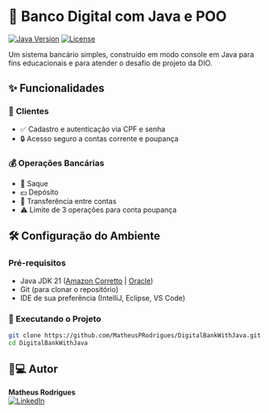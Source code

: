 # 🏦 Banco Digital com Java e POO

[![Java Version](https://img.shields.io/badge/Java-21-blue?logo=java)](https://openjdk.org/projects/jdk/21/)
[![License](https://img.shields.io/badge/License-MIT-green)](LICENSE)

Um sistema bancário simples, construído em modo console em Java para fins educacionais e para atender o desafio de projeto da DIO.

## ✨ Funcionalidades

### 👤 **Clientes**
- ✅ Cadastro e autenticação via CPF e senha
- 🔒 Acesso seguro a contas corrente e poupança

### 💰 **Operações Bancárias**
- 🏧 Saque
- 💵 Depósito
- 🔄 Transferência entre contas
- ⚠️ Limite de 3 operações para conta poupança

## 🛠️ Configuração do Ambiente

### Pré-requisitos
- Java JDK 21 ([Amazon Corretto](https://aws.amazon.com/corretto/) | [Oracle](https://www.oracle.com/java/technologies/downloads/?er=221886))
- Git (para clonar o repositório)
- IDE de sua preferência (IntelliJ, Eclipse, VS Code)

### 🚀 Executando o Projeto
```bash
git clone https://github.com/MatheusPRodrigues/DigitalBankWithJava.git
cd DigitalBankWithJava
```

## 👨💻 Autor
**Matheus Rodrigues**  
[![LinkedIn](https://img.shields.io/badge/LinkedIn-0077B5?style=for-the-badge&logo=linkedin&logoColor=white)](https://www.linkedin.com/in/matheusp-rodrigues19)